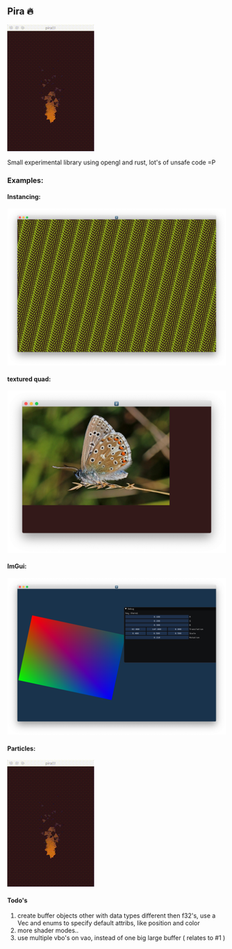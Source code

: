 ## Pira 🔥

![picture](images/pira_d.gif)

Small experimental library using opengl and rust, lot's of unsafe code =P

### Examples:

#### Instancing:
![picture](images/instances.png)

#### textured quad:
![picture](images/textures.png)

#### ImGui:
![picture](images/imgui.png)

#### Particles:
![picture](images/pira_d.gif)


#### Todo's
1. create buffer objects other with data types different then f32's, use a Vec and enums to specify default attribs, like position and color
2. more shader modes.. 
3. use multiple vbo's on vao, instead of one big large buffer ( relates to #1 )
